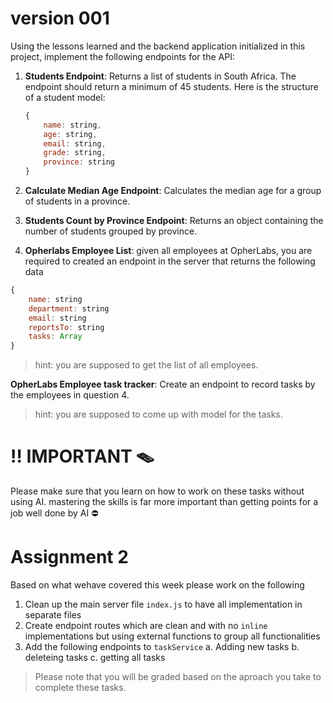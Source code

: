 #  version 001

Using the lessons learned and the backend application initialized in this project, implement the following endpoints for the API:

1. **Students Endpoint**: Returns a list of students in South Africa. The endpoint should return a minimum of 45 students. Here is the structure of a student model:
   ```js
   {
       name: string,
       age: string,
       email: string,
       grade: string,
       province: string
   }
   ```

2. **Calculate Median Age Endpoint**: Calculates the median age for a group of students in a province.

3. **Students Count by Province Endpoint**: Returns an object containing the number of students grouped by province.
4. **Opherlabs Employee List**: given all employees at OpherLabs, you are required to created an endpoint in the server that returns the following data

```js
{
    name: string
    department: string
    email: string
    reportsTo: string
    tasks: Array
}
```
> hint: you are supposed to get the list of all employees.

**OpherLabs Employee task tracker**: Create an endpoint to record tasks by the employees in question 4.
> hint: you are supposed to come up with model for the tasks.


# ‼️ IMPORTANT 🪤
Please make sure that you learn on how to work on these tasks without using AI. mastering the skills is far more important than getting points for a job well done by AI ⛔️

# Assignment 2

Based on what wehave covered this week please work on the following

1. Clean up the main server file `index.js` to have all implementation in separate files
2. Create endpoint routes which are clean and with no `inline ` implementations but using external functions to group all functionalities
3. Add the following endpoints to `taskService`
   a. Adding new tasks
   b. deleteing tasks
   c. getting all tasks

>Please note that you will be graded based on the aproach you take to complete these tasks.